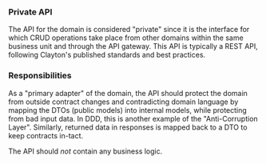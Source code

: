 ﻿### Private API
The API for the domain is considered "private" since it is the interface for which CRUD operations
take place from other domains within the same business unit and through the API gateway. This API
is typically a REST API, following Clayton's published standards and best practices.

### Responsibilities
As a "primary adapter" of the domain, the API should protect the domain from outside contract
changes and contradicting domain language by mapping the DTOs (public models) into internal models,
while protecting from bad input data. In DDD, this is another example of the "Anti-Corruption Layer". 
Similarly, returned data in responses is mapped back to a DTO to keep contracts in-tact.

The API should *not* contain any business logic.
